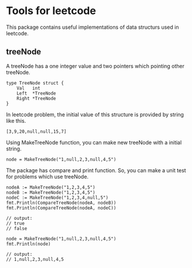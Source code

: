 # Tools for leetcode
This package contains useful implementations of data structurs used in leetcode.

## treeNode
A treeNode has a one integer value and two pointers which pointing other treeNode.
```
type TreeNode struct {
	Val   int
	Left  *TreeNode
	Right *TreeNode
}
```
In leetcode problem, the initial value of this structure is provided by string like this.
```
[3,9,20,null,null,15,7]
```
Using MakeTreeNode function, you can make new treeNode with a initial string.
```
node = MakeTreeNode("1,null,2,3,null,4,5")
```
The package has compare and print function. So, you can make a unit test for problems which use treeNode.
```
nodeA := MakeTreeNode("1,2,3,4,5")
nodeB := MakeTreeNode("1,2,3,4,5")
nodeC := MakeTreeNode("1,2,3,4,null,5")
fmt.Println(CompareTreeNode(nodeA, nodeB))
fmt.Println(CompareTreeNode(nodeA, nodeC))

// output:
// true
// false

node = MakeTreeNode("1,null,2,3,null,4,5")
fmt.Println(node)

// output: 
// 1,null,2,3,null,4,5
```